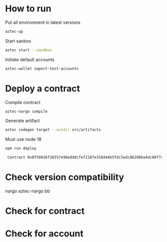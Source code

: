 # How to run

Put all environment in latest versions
```bash
aztec-up
```

Start sanbox
```bash
aztec start --sandbox
```

Initiate default accounts

```bash
aztec-wallet import-test-accounts
```

# Deploy a contract
Compile contract
```bash
aztec-nargo compile
```

Generate artifact
```bash
aztec codegen target --outdir src/artifacts
```

Must use node 18
```bash
npm run deploy
```

```bash
 Contract 0x0f58026f26557e90edddcfef2187e318444b5fdc5edc862086a4dc86f742657f successfully deployed.
```
# Check version compatibility
nargo
aztec-nargo
bb



# Check for contract

# Check for account